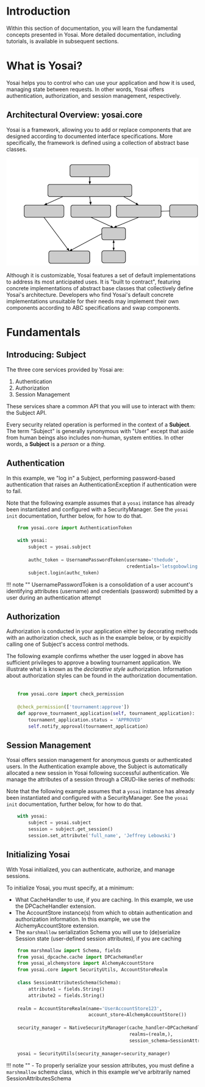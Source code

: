 # Introduction

Within this section of documentation, you will learn the fundamental concepts presented in Yosai.  More detailed documentation, including tutorials, is available in subsequent sections.

# What is Yosai?

Yosai helps you to control who can use your application and how it is used,
managing state between requests.  In other words, Yosai offers authentication,
 authorization, and session management, respectively.

## Architectural Overview: yosai.core

Yosai is a framework, allowing you to add or replace components that are designed according to documented interface specifications.  More specifically, the framework is defined using a collection of abstract base classes.

![anon_architecture](img/anon_architecture.png)

Although it is customizable, Yosai features a set of default implementations to address its most anticipated uses. It is "built to contract", featuring concrete implementations of abstract base classes that collectively define Yosai's architecture. Developers who find Yosai's default concrete implementations unsuitable for their needs may implement their own components according to ABC specifications and swap components.


# Fundamentals

## Introducing: Subject

The three core services provided by Yosai are:

1. Authentication
2. Authorization
3. Session Management

These services share a common API that you will use to interact with them:  the Subject API.

Every security related operation is performed in the context of a **Subject**.
The term "Subject" is generally synonymous with "User" except that aside from
human beings also includes non-human, system entities.  In other words, a **Subject** is a *person* or a *thing*.


## Authentication

In this example, we "log in" a Subject, performing password-based authentication
that raises an AuthenticationException if authentication were to fail.

Note that the following example assumes that a ``yosai`` instance has already
been instantiated and configured with a SecurityManager.  See the ``yosai init``
documentation, further below, for how to do that.

```Python
    from yosai.core import AuthenticationToken

    with yosai:
        subject = yosai.subject

        authc_token = UsernamePasswordToken(username='thedude',
                                            credentials='letsgobowling')
        subject.login(authc_token)
```

!!! note ""
    UsernamePasswordToken is a consolidation of a user account's identifying
    attributes (username) and credentials (password) submitted by a user
    during an authentication attempt


## Authorization

Authorization is conducted in your application either by decorating methods with an authorization check, such as in the example below, or by expicitly calling
one of Subject's access control methods.

The following example confirms whether the user logged in above has sufficient
privileges to approve a bowling tournament application.  We illustrate what is known as the *declarative style* authorization.  Information about authorization styles can be found in the authorization documentation.

```Python

    from yosai.core import check_permission

    @check_permission(['tournament:approve'])
    def approve_tournament_application(self, tournament_application):
        tournament_application.status = 'APPROVED'
        self.notify_approval(tournament_application)
```


## Session Management

Yosai offers session management for anonymous guests or authenticated users.
In the Authentication example above, the Subject is automatically allocated a
new session in Yosai following successful authentication.  We manage
the attributes of a session through a CRUD-like series of methods:

Note that the following example assumes that a ``yosai`` instance has already
been instantiated and configured with a SecurityManager.  See the ``yosai init``
documentation, further below, for how to do that.

```Python
    with yosai:
        subject = yosai.subject
        session = subject.get_session()
        session.set_attribute('full_name', 'Jeffrey Lebowski')
```


## Initializing Yosai

With Yosai initialized, you can authenticate, authorize, and manage sessions.

To initialize Yosai, you must specify, at a minimum:
- What CacheHandler to use, if you are caching.  In this example, we use the
  DPCacheHandler extension.
- The AccountStore instance(s) from which to obtain authentication and
  authorization information.  In this example, we use the AlchemyAccountStore
  extension.
- The ``marshmallow`` serialization Schema you will use to (de)serialize
  Session state (user-defined session attributes), if you are caching

```Python
    from marshmallow import Schema, fields
    from yosai_dpcache.cache import DPCacheHandler
    from yosai_alchemystore import AlchemyAccountStore
    from yosai.core import SecurityUtils, AccountStoreRealm

    class SessionAttributesSchema(Schema):
        attribute1 = fields.String()
        attribute2 = fields.String()

    realm = AccountStoreRealm(name='UserAccountStore123',
                              account_store=AlchemyAccountStore())

    security_manager = NativeSecurityManager(cache_handler=DPCacheHandler(),
                                             realms=(realm,),
                                             session_schema=SessionAttributesSchema)

    yosai = SecurityUtils(security_manager=security_manager)
```
!!! note ""
    - To properly serialize your session attributes, you must define a
      ``marshmallow`` schema class, which in this example we've arbitrarily named SessionAttributesSchema
